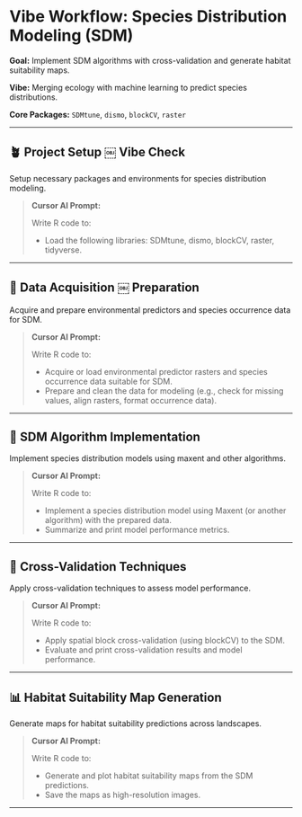 # Vibe Workflow: Species Distribution Modeling (SDM)

**Goal:** Implement SDM algorithms with cross-validation and generate habitat suitability maps.

**Vibe:** Merging ecology with machine learning to predict species distributions.

**Core Packages:** `SDMtune`, `dismo`, `blockCV`, `raster`

---

## 🪴 Project Setup  ￼ Vibe Check

Setup necessary packages and environments for species distribution modeling.

> **Cursor AI Prompt:**
> 
> Write R code to:
> - Load the following libraries: SDMtune, dismo, blockCV, raster, tidyverse.

---

## 🧹 Data Acquisition  ￼ Preparation

Acquire and prepare environmental predictors and species occurrence data for SDM.

> **Cursor AI Prompt:**
> 
> Write R code to:
> - Acquire or load environmental predictor rasters and species occurrence data suitable for SDM.
> - Prepare and clean the data for modeling (e.g., check for missing values, align rasters, format occurrence data).

---

## 🔬 SDM Algorithm Implementation

Implement species distribution models using maxent and other algorithms.

> **Cursor AI Prompt:**
> 
> Write R code to:
> - Implement a species distribution model using Maxent (or another algorithm) with the prepared data.
> - Summarize and print model performance metrics.

---

## 🔄 Cross-Validation Techniques

Apply cross-validation techniques to assess model performance.

> **Cursor AI Prompt:**
> 
> Write R code to:
> - Apply spatial block cross-validation (using blockCV) to the SDM.
> - Evaluate and print cross-validation results and model performance.

---

## 📊 Habitat Suitability Map Generation

Generate maps for habitat suitability predictions across landscapes.

> **Cursor AI Prompt:**
> 
> Write R code to:
> - Generate and plot habitat suitability maps from the SDM predictions.
> - Save the maps as high-resolution images.

---

